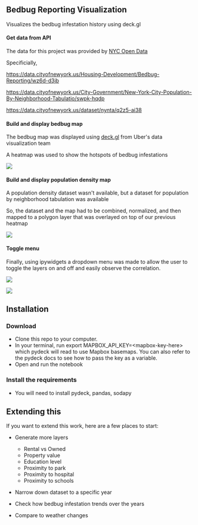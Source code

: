 Bedbug Reporting Visualization
-----------------------

Visualizes the bedbug infestation history using deck.gl

#### Get data from API
The data for this project was provided by [NYC Open Data](https://opendata.cityofnewyork.us/)

Specificially,

https://data.cityofnewyork.us/Housing-Development/Bedbug-Reporting/wz6d-d3jb

https://data.cityofnewyork.us/City-Government/New-York-City-Population-By-Neighborhood-Tabulatio/swpk-hqdp

https://data.cityofnewyork.us/dataset/nynta/q2z5-ai38

#### Build and display bedbug map
The bedbug map was displayed using [deck.gl](https://deck.gl/#/) from Uber's data visualization team

A heatmap was used to show the hotspots of bedbug infestations

![](https://i.imgur.com/5REt8aH.png)

#### Build and display population density map

A population density dataset wasn't available, but a dataset for population by neighborhood tabulation was available

So, the dataset and the map had to be combined, normalized, and then mapped to a polygon layer that was overlayed on top of our previous heatmap

![](https://i.imgur.com/t73ygSm.png)

#### Toggle menu
Finally, using ipywidgets a dropdown menu was made to allow the user to toggle the layers on and off and easily observe the correlation.

![](https://i.imgur.com/8hDK6Cp.png)

![](https://i.imgur.com/5O6uz7e.png)

Installation
----------------------

### Download

* Clone this repo to your computer.
* In your terminal, run export MAPBOX_API_KEY=<mapbox-key-here\> which pydeck will read to use Mapbox basemaps. You can also refer to the pydeck docs to see how to pass the key as a variable.
* Open and run the notebook

### Install the requirements
 
* You will need to install pydeck, pandas, sodapy

Extending this
-------------------------

If you want to extend this work, here are a few places to start:

* Generate more layers 
  * Rental vs Owned
  * Property value
  * Education level
  * Proximity to park
  * Proximity to hospital
  * Proximity to schools
  
* Narrow down dataset to a specific year
* Check how bedbug infestation trends over the years
* Compare to weather changes
